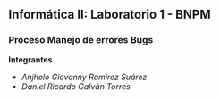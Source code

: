 ## Informática II: Laboratorio 1 - BNPM 
### Proceso Manejo de errores Bugs
**Integrantes**
- *Anjhelo Giovanny Ramírez Suárez*
- *Daniel Ricardo Galván Torres*


